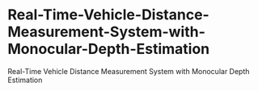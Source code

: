 # Real-Time-Vehicle-Distance-Measurement-System-with-Monocular-Depth-Estimation
Real-Time Vehicle Distance Measurement System with Monocular Depth Estimation
